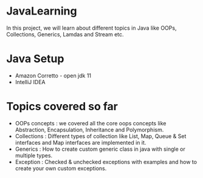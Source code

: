 # JavaLearning
In this project, we will learn about different topics in Java like OOPs, Collections, Generics, Lamdas and Stream etc.

# Java Setup
* Amazon Corretto - open jdk 11
* IntelliJ IDEA

# Topics covered so far
* OOPs concepts : we covered all the core oops concepts like Abstraction, Encapsulation, Inheritance and Polymorphism.
* Collections : Different types of collection like List, Map, Queue & Set interfaces and Map interfaces are implemented in it.
* Generics : How to create custom generic class in java with single or multiple types.
* Exception : Checked & unchecked exceptions with examples and how to create your own custom exceptions.
